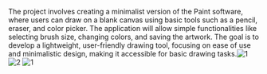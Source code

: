 The project involves creating a minimalist version of the Paint software, where users can draw on a blank canvas using basic tools such as a pencil, eraser, and color picker. The application will allow simple functionalities like selecting brush size, changing colors, and saving the artwork. The goal is to develop a lightweight, user-friendly drawing tool, focusing on ease of use and minimalistic design, making it accessible for basic drawing tasks.![1](https://github.com/user-attachments/assets/29ede971-4f63-4c3a-9144-efd1bd327fe8)
![2](https://github.com/user-attachments/assets/6e5a60cd-2245-4f32-af4e-997fdeb0d468)
![1](https://github.com/user-attachments/assets/c50f24bb-52c2-495a-97cd-e12e8d575fa3)
